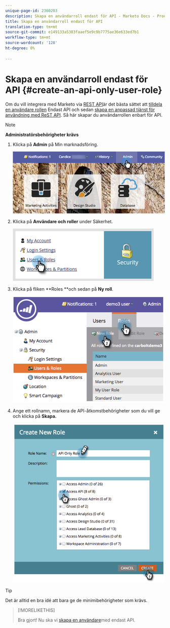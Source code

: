```yaml
---
unique-page-id: 2360203
description: Skapa en användarroll endast för API - Marketo Docs - Produktdokumentation
title: Skapa en användarroll endast för API
translation-type: tm+mt
source-git-commit: e149133a5383faaef5e9c9b7775ae36e633ed7b1
workflow-type: tm+mt
source-wordcount: '128'
ht-degree: 0%

---
```



# Skapa en användarroll endast för API {#create-an-api-only-user-role}

Om du vill integrera med Marketo via [REST API](http://developers.marketo.com/documentation/rest/)är det bästa sättet att [tilldela en användare rollen](create-an-api-only-user.md) Endast API och sedan [skapa en anpassad tjänst för användning med ReST API](../../../product-docs/administration/additional-integrations/create-a-custom-service-for-use-with-rest-api.md). Så här skapar du användarrollen enbart för API.

>[!NOTE]
>
>**Administratörsbehörigheter krävs**

1. Klicka på **Admin** på Min marknadsföring.

   ![](assets/adminhand-1.png)

1. Klicka på **Användare och roller** under Säkerhet.

   ![](assets/two.png)

1. Klicka på fliken **Roles **och sedan på **Ny roll**.

   ![](assets/image2014-9-16-13-3a47-3a12.png)

1. Ange ett rollnamn, markera de API-åtkomstbehörigheter som du vill ge och klicka på **Skapa.**

   ![](assets/image2014-9-16-13-3a47-3a36.png)

>[!TIP]
>
>Det är alltid en bra idé att bara ge de minimibehörigheter som krävs.

>[!MORELIKETHIS]
>
>Bra gjort! Nu ska vi [skapa en användare](create-an-api-only-user.md)med endast API.

